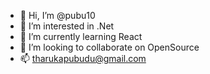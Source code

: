 - 👋 Hi, I’m @pubu10
- 👀 I’m interested in .Net
- 🌱 I’m currently learning React
- 💞️ I’m looking to collaborate on OpenSource
- 📫 tharukapubudu@gmail.com

<!---
pubu10/pubu10 is a ✨ special ✨ repository because its `README.md` (this file) appears on your GitHub profile.
You can click the Preview link to take a look at your changes.
--->

